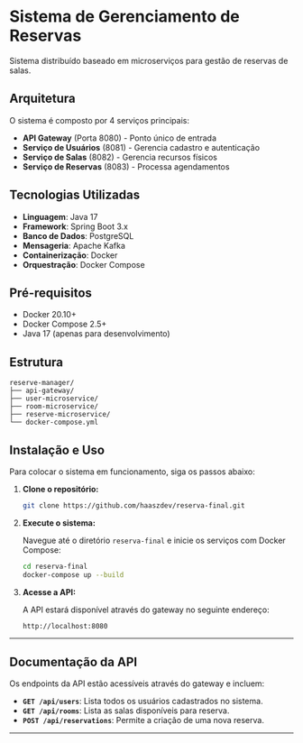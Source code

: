 # Sistema de Gerenciamento de Reservas

Sistema distribuído baseado em microserviços para gestão de reservas de salas.

## Arquitetura

O sistema é composto por 4 serviços principais:

- **API Gateway** (Porta 8080) - Ponto único de entrada
- **Serviço de Usuários** (8081) - Gerencia cadastro e autenticação
- **Serviço de Salas** (8082) - Gerencia recursos físicos
- **Serviço de Reservas** (8083) - Processa agendamentos

## Tecnologias Utilizadas

- **Linguagem**: Java 17
- **Framework**: Spring Boot 3.x
- **Banco de Dados**: PostgreSQL
- **Mensageria**: Apache Kafka
- **Containerização**: Docker
- **Orquestração**: Docker Compose

## Pré-requisitos

- Docker 20.10+
- Docker Compose 2.5+
- Java 17 (apenas para desenvolvimento)

## Estrutura

```
reserve-manager/
├── api-gateway/
├── user-microservice/
├── room-microservice/
├── reserve-microservice/
└── docker-compose.yml
```

## Instalação e Uso

Para colocar o sistema em funcionamento, siga os passos abaixo:

1.  **Clone o repositório:**

    ```bash
    git clone https://github.com/haaszdev/reserva-final.git
    ```

2.  **Execute o sistema:**

    Navegue até o diretório `reserva-final` e inicie os serviços com Docker Compose:

    ```bash
    cd reserva-final
    docker-compose up --build
    ```

3.  **Acesse a API:**

    A API estará disponível através do gateway no seguinte endereço:

    ```
    http://localhost:8080
    ```
---

## Documentação da API

Os endpoints da API estão acessíveis através do gateway e incluem:

* **`GET /api/users`**: Lista todos os usuários cadastrados no sistema.
* **`GET /api/rooms`**: Lista as salas disponíveis para reserva.
* **`POST /api/reservations`**: Permite a criação de uma nova reserva.

---
